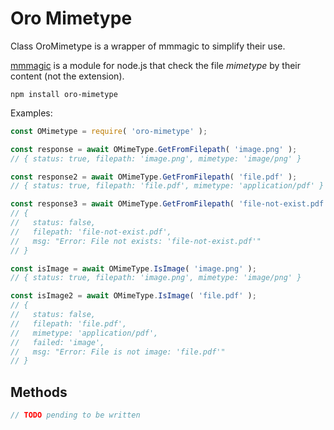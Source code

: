 # Oro Mimetype

Class OroMimetype is a wrapper of mmmagic to simplify their use.

[mmmagic](https://www.npmjs.com/package/mmmagic) is a module for node.js that check the file _mimetype_ by their content (not the extension).

```shell
npm install oro-mimetype
```

Examples:

```js
const OMimetype = require( 'oro-mimetype' );

const response = await OMimeType.GetFromFilepath( 'image.png' );
// { status: true, filepath: 'image.png', mimetype: 'image/png' }

const response2 = await OMimeType.GetFromFilepath( 'file.pdf' );
// { status: true, filepath: 'file.pdf', mimetype: 'application/pdf' }

const response3 = await OMimeType.GetFromFilepath( 'file-not-exist.pdf' );
// { 
//   status: false, 
//   filepath: 'file-not-exist.pdf', 
//   msg: "Error: File not exists: 'file-not-exist.pdf'"
// }

const isImage = await OMimeType.IsImage( 'image.png' );
// { status: true, filepath: 'image.png', mimetype: 'image/png' }

const isImage2 = await OMimeType.IsImage( 'file.pdf' );
// { 
//   status: false, 
//   filepath: 'file.pdf', 
//   mimetype: 'application/pdf', 
//   failed: 'image', 
//   msg: "Error: File is not image: 'file.pdf'" 
// }


```

## Methods

```js
// TODO pending to be written 
```
